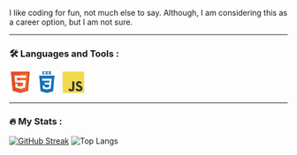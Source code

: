 I like coding for fun, not much else to say. Although, I am considering this as a career option, but I am not sure.




---

### :hammer_and_wrench: Languages and Tools :
<div>
  <img src="https://github.com/devicons/devicon/blob/master/icons/html5/html5-original.svg" title="HTML5" alt="HTML" width="40" height="40"/>&nbsp;
  <img src="https://github.com/devicons/devicon/blob/master/icons/css3/css3-plain-wordmark.svg"  title="CSS3" alt="CSS" width="40" height="40"/>&nbsp;
  <img src="https://github.com/devicons/devicon/blob/master/icons/javascript/javascript-original.svg" title="JavaScript" alt="JavaScript" width="40" height="40"/>&nbsp;
</div>

---

### :fire: My Stats :

  [![GitHub Streak](http://github-readme-streak-stats.herokuapp.com?user=Sharkjr17&theme=dark&background=000000)](https://git.io/streak-stats)
  ![Top Langs](https://github-readme-stats.vercel.app/api/top-langs/?username=Sharkjr17&layout=compact&theme=vision-friendly-dark)

